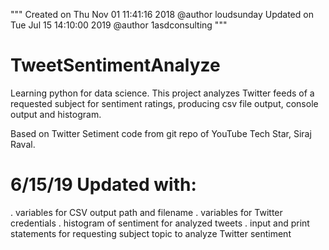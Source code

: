 """
Created on Thu Nov 01 11:41:16 2018 @author loudsunday
Updated on Tue Jul 15 14:10:00 2019 @author 1asdconsulting
"""

# TweetSentimentAnalyze
Learning python for data science. This project analyzes Twitter feeds of a requested subject for sentiment ratings, producing csv file output, console output and histogram.

Based on Twitter Setiment code from git repo of YouTube Tech Star, Siraj Raval.

# 6/15/19 Updated with:
. variables for CSV output path and filename
. variables for Twitter credentials
. histogram of sentiment for analyzed tweets
. input and print statements for requesting subject topic to analyze Twitter sentiment
